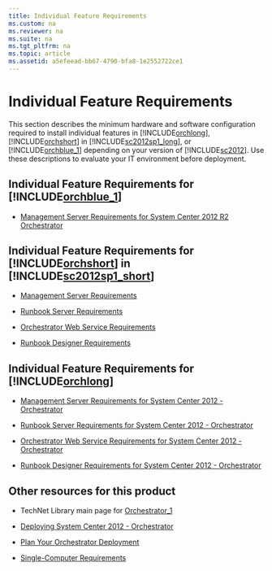 ```yaml
---
title: Individual Feature Requirements
ms.custom: na
ms.reviewer: na
ms.suite: na
ms.tgt_pltfrm: na
ms.topic: article
ms.assetid: a5efeead-bb67-4790-bfa8-1e2552722ce1
---
```

# Individual Feature Requirements
This section describes the minimum hardware and software configuration required to install individual features in [!INCLUDE[orchlong](Token/orchlong_md.md)], [!INCLUDE[orchshort](Token/orchshort_md.md)] in [!INCLUDE[sc2012sp1_long](Token/sc2012sp1_long_md.md)], or [!INCLUDE[orchblue_1](Token/orchblue_1_md.md)] depending on your version of [!INCLUDE[sc2012](Token/sc2012_md.md)]. Use these descriptions to evaluate your IT environment before deployment.

## Individual Feature Requirements for [!INCLUDE[orchblue_1](Token/orchblue_1_md.md)]

-   [Management Server Requirements for System Center 2012 R2 Orchestrator](assetId:///48b47730-7046-4994-8e7a-a26927c4a833)

## Individual Feature Requirements for [!INCLUDE[orchshort](Token/orchshort_md.md)] in [!INCLUDE[sc2012sp1_short](Token/sc2012sp1_short_md.md)]

-   [Management Server Requirements](assetId:///7a06209b-2a4f-41e3-ba2e-eaf502f26a24)

-   [Runbook Server Requirements](assetId:///0379e3a4-154c-453a-af49-681373cf036f)

-   [Orchestrator Web Service Requirements](assetId:///958930f7-593c-4249-97d9-e624b3fe8a03)

-   [Runbook Designer Requirements](assetId:///c2356009-fa5c-4efb-8de1-8ab504a04b48)

## Individual Feature Requirements for [!INCLUDE[orchlong](Token/orchlong_md.md)]

-   [Management Server Requirements for System Center 2012 \- Orchestrator](assetId:///48c0e421-95ad-43ff-9a21-699d2d0b6630)

-   [Runbook Server Requirements for System Center 2012 \- Orchestrator](assetId:///e37ed890-4629-4560-bf42-15aa1263a10a)

-   [Orchestrator Web Service Requirements for System Center 2012 \- Orchestrator](assetId:///83740a11-f617-4565-8b28-cd9e732f5dfd)

-   [Runbook Designer Requirements for System Center 2012 \- Orchestrator](assetId:///2474f8ea-950e-43fe-8a86-c5918238dd48)

## Other resources for this product

-   TechNet Library main page for [Orchestrator_1](Orchestrator_1.md)

-   [Deploying System Center 2012 - Orchestrator](Deploying-System-Center-2012---Orchestrator.md)

-   [Plan Your Orchestrator Deployment](Plan-Your-Orchestrator-Deployment.md)

-   [Single\-Computer Requirements](assetId:///159b817e-1551-4604-b6b0-fedc376e1f7b)


